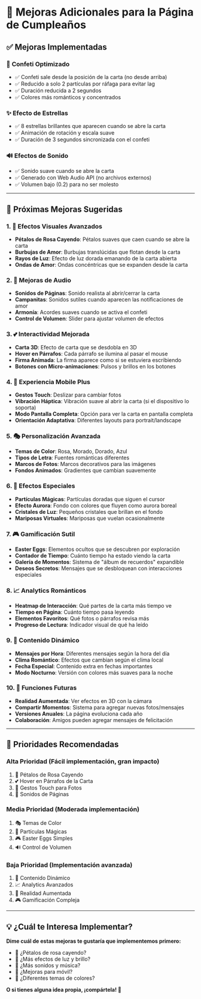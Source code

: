# 🎉 Mejoras Adicionales para la Página de Cumpleaños

## ✅ **Mejoras Implementadas**

### 🎊 **Confeti Optimizado**
- ✅ Confeti sale desde la posición de la carta (no desde arriba)
- ✅ Reducido a solo 2 partículas por ráfaga para evitar lag
- ✅ Duración reducida a 2 segundos
- ✅ Colores más románticos y concentrados

### ✨ **Efecto de Estrellas**
- ✅ 8 estrellas brillantes que aparecen cuando se abre la carta
- ✅ Animación de rotación y escala suave
- ✅ Duración de 3 segundos sincronizada con el confeti

### 🔊 **Efectos de Sonido** 
- ✅ Sonido suave cuando se abre la carta
- ✅ Generado con Web Audio API (no archivos externos)
- ✅ Volumen bajo (0.2) para no ser molesto

---

## 🚀 **Próximas Mejoras Sugeridas**

### 1. **🎨 Efectos Visuales Avanzados**
- **Pétalos de Rosa Cayendo**: Pétalos suaves que caen cuando se abre la carta
- **Burbujas de Amor**: Burbujas translúcidas que flotan desde la carta
- **Rayos de Luz**: Efecto de luz dorada emanando de la carta abierta
- **Ondas de Amor**: Ondas concéntricas que se expanden desde la carta

### 2. **🎵 Mejoras de Audio**
- **Sonidos de Páginas**: Sonido realista al abrir/cerrar la carta
- **Campanitas**: Sonidos sutiles cuando aparecen las notificaciones de amor
- **Armonía**: Acordes suaves cuando se activa el confeti
- **Control de Volumen**: Slider para ajustar volumen de efectos

### 3. **💕 Interactividad Mejorada**
- **Carta 3D**: Efecto de carta que se desdobla en 3D
- **Hover en Párrafos**: Cada párrafo se ilumina al pasar el mouse
- **Firma Animada**: La firma aparece como si se estuviera escribiendo
- **Botones con Micro-animaciones**: Pulsos y brillos en los botones

### 4. **📱 Experiencia Mobile Plus**
- **Gestos Touch**: Deslizar para cambiar fotos
- **Vibración Háptica**: Vibración suave al abrir la carta (si el dispositivo lo soporta)
- **Modo Pantalla Completa**: Opción para ver la carta en pantalla completa
- **Orientación Adaptativa**: Diferentes layouts para portrait/landscape

### 5. **🎭 Personalización Avanzada**
- **Temas de Color**: Rosa, Morado, Dorado, Azul
- **Tipos de Letra**: Fuentes románticas diferentes
- **Marcos de Fotos**: Marcos decorativos para las imágenes
- **Fondos Animados**: Gradientes que cambian suavemente

### 6. **🌟 Efectos Especiales**
- **Partículas Mágicas**: Partículas doradas que siguen el cursor
- **Efecto Aurora**: Fondo con colores que fluyen como aurora boreal
- **Cristales de Luz**: Pequeños cristales que brillan en el fondo
- **Mariposas Virtuales**: Mariposas que vuelan ocasionalmente

### 7. **🎮 Gamificación Sutil**
- **Easter Eggs**: Elementos ocultos que se descubren por exploración
- **Contador de Tiempo**: Cuánto tiempo ha estado viendo la carta
- **Galería de Momentos**: Sistema de "álbum de recuerdos" expandible
- **Deseos Secretos**: Mensajes que se desbloquean con interacciones especiales

### 8. **📈 Analytics Románticos**
- **Heatmap de Interacción**: Qué partes de la carta más tiempo ve
- **Tiempo en Página**: Cuánto tiempo pasa leyendo
- **Elementos Favoritos**: Qué fotos o párrafos revisa más
- **Progreso de Lectura**: Indicador visual de qué ha leído

### 9. **🎁 Contenido Dinámico**
- **Mensajes por Hora**: Diferentes mensajes según la hora del día
- **Clima Romántico**: Efectos que cambian según el clima local
- **Fecha Especial**: Contenido extra en fechas importantes
- **Modo Nocturno**: Versión con colores más suaves para la noche

### 10. **🔮 Funciones Futuras**
- **Realidad Aumentada**: Ver efectos en 3D con la cámara
- **Compartir Momentos**: Sistema para agregar nuevas fotos/mensajes
- **Versiones Anuales**: La página evoluciona cada año
- **Colaboración**: Amigos pueden agregar mensajes de felicitación

---

## 🎯 **Prioridades Recomendadas**

### **Alta Prioridad** (Fácil implementación, gran impacto)
1. 🎨 Pétalos de Rosa Cayendo  
2. 💕 Hover en Párrafos de la Carta
3. 📱 Gestos Touch para Fotos
4. 🎵 Sonidos de Páginas

### **Media Prioridad** (Moderada implementación)
1. 🎭 Temas de Color
2. 🌟 Partículas Mágicas
3. 🎮 Easter Eggs Simples
4. 🔊 Control de Volumen

### **Baja Prioridad** (Implementación avanzada)
1. 🎁 Contenido Dinámico
2. 📈 Analytics Avanzados
3. 🔮 Realidad Aumentada
4. 🎮 Gamificación Compleja

---

## 💡 **¿Cuál te Interesa Implementar?**

**Dime cuál de estas mejoras te gustaría que implementemos primero:**
- 🌹 ¿Pétalos de rosa cayendo?
- 💫 ¿Más efectos de luz y brillo?
- 🎵 ¿Más sonidos y música?
- 📱 ¿Mejoras para móvil?
- 🎨 ¿Diferentes temas de colores?

**O si tienes alguna idea propia, ¡compártela! 🚀**
